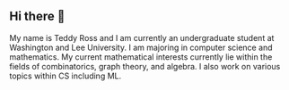 ## Hi there 👋

My name is Teddy Ross and I am currently an undergraduate student at Washington and Lee University. I am majoring in computer science and mathematics. My current mathematical interests currently lie within the fields of combinatorics, graph theory, and algebra. I also work on various topics within CS including ML.

